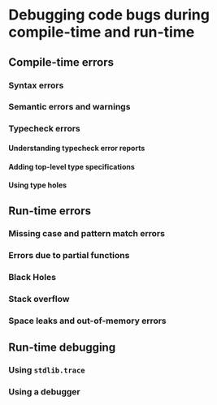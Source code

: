 # Debugging code bugs during compile-time and run-time

## Compile-time errors

### Syntax errors

### Semantic errors and warnings

### Typecheck errors

#### Understanding typecheck error reports

#### Adding top-level type specifications

#### Using type holes

## Run-time errors

### Missing case and pattern match errors

### Errors due to partial functions

### Black Holes

### Stack overflow

### Space leaks and out-of-memory errors

## Run-time debugging

### Using `stdlib.trace`

### Using a debugger
